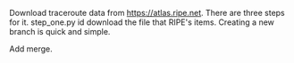 Download traceroute data from https://atlas.ripe.net.
There are three steps for it.
step_one.py id download the file that RIPE's items.
Creating a new branch is quick and simple.


Add merge.
